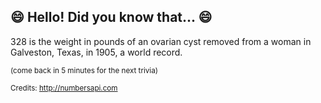 ## :smile: Hello! Did you know that... :smile:
328 is the weight in pounds of an ovarian cyst removed from a woman in Galveston, Texas, in 1905, a world record.

<sup>(come back in 5 minutes for the next trivia)</sup>


<sup>Credits: http://numbersapi.com</sup>
